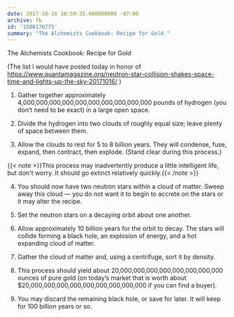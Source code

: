 ```yaml
---
date: 2017-10-16 10:59:35.000000000 -07:00
archive: fb
id: '1508176775'
summary: "The Alchemists Cookbook: Recipe for Gold."
---
```


The Alchemists Cookbook: Recipe for Gold

(The list I would have posted today in honor of https://www.quantamagazine.org/neutron-star-collision-shakes-space-time-and-lights-up-the-sky-20171016/ )

1. Gather together approximately 4,000,000,000,000,000,000,000,000,000,000 pounds of hydrogen (you don’t need to be exact) in a large open space.

2. Divide the hydrogen into two clouds of roughly equal size; leave plenty of space between them.

3. Allow the clouds to rest for 5 to 8 billion years. They will condense, fuse, expand, then contract, then explode. (Stand clear during this process.)

{{< note >}}This process may inadvertently produce a little intelligent life, but don't worry. It should go extinct relatively quickly.{{< /note >}}

4. You should now have two neutron stars within a cloud of matter. Sweep away this cloud — you do not want it to begin to accrete on the stars or it may alter the recipe.

5. Set the neutron stars on a decaying orbit about one another.

6. Allow approximately 10 billion years for the orbit to decay. The stars will collide forming a black hole, an explosion of energy, and a hot expanding cloud of matter.

7. Gather the cloud of matter and, using a centrifuge, sort it by density.

8. This process should yield about 20,000,000,000,000,000,000,000,000 ounces of pure gold (on today’s market that is worth about $20,000,000,000,000,000,000,000,000,000 if you can find a buyer).

9. You may discard the remaining black hole, or save for later. It will keep for 100 billion years or so.
